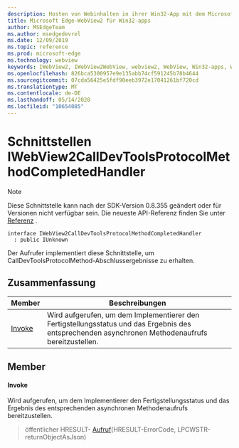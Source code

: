 ```yaml
---
description: Hosten von Webinhalten in ihrer Win32-App mit dem Microsoft Edge WebView2-Steuerelement
title: Microsoft Edge-WebView2 für Win32-apps
author: MSEdgeTeam
ms.author: msedgedevrel
ms.date: 12/09/2019
ms.topic: reference
ms.prod: microsoft-edge
ms.technology: webview
keywords: IWebView2, IWebView2WebView, webview2, WebView, Win32-apps, Win32, Edge
ms.openlocfilehash: 826bca5300957e9e135abb74cf591245b78b4644
ms.sourcegitcommit: 07cda56425e5fdf90eeb3972e17041261bf720cd
ms.translationtype: MT
ms.contentlocale: de-DE
ms.lasthandoff: 05/14/2020
ms.locfileid: "10654085"
---
```

# Schnittstellen IWebView2CallDevToolsProtocolMethodCompletedHandler 

> [!NOTE]
> Diese Schnittstelle kann nach der SDK-Version 0.8.355 geändert oder für Versionen nicht verfügbar sein. Die neueste API-Referenz finden Sie unter [Referenz](../../../webview2-api-reference.md) .

```
interface IWebView2CallDevToolsProtocolMethodCompletedHandler
  : public IUnknown
```

Der Aufrufer implementiert diese Schnittstelle, um CallDevToolsProtocolMethod-Abschlussergebnisse zu erhalten.

## Zusammenfassung

 Member                        | Beschreibungen
--------------------------------|---------------------------------------------
[Invoke](#invoke) | Wird aufgerufen, um dem Implementierer den Fertigstellungsstatus und das Ergebnis des entsprechenden asynchronen Methodenaufrufs bereitzustellen.

## Member

#### Invoke 

Wird aufgerufen, um dem Implementierer den Fertigstellungsstatus und das Ergebnis des entsprechenden asynchronen Methodenaufrufs bereitzustellen.

> öffentlicher HRESULT- [Aufruf](#invoke)(HRESULT-ErrorCode, LPCWSTR-returnObjectAsJson)

